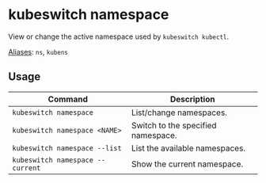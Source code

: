 # kubeswitch namespace

View or change the active namespace used by `kubeswitch kubectl`.

<u>Aliases</u>: `ns`, `kubens`



## Usage

| Command                          | Description                        |
| -------------------------------- | ---------------------------------- |
| `kubeswitch namespace`           | List/change namespaces.            |
| `kubeswitch namespace <NAME>`    | Switch to the specified namespace. |
| `kubeswitch namespace --list`    | List the available namespaces.     |
| `kubeswitch namespace --current` | Show the current namespace.        |

